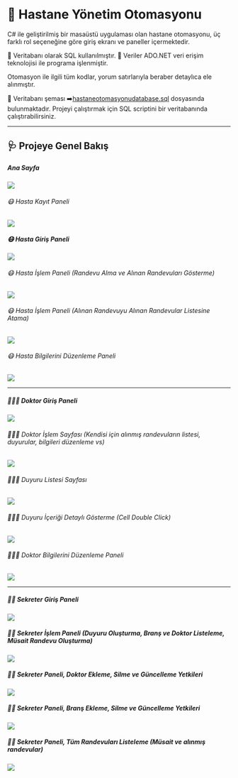# 🚀 Hastane Yönetim Otomasyonu 

C# ile geliştirilmiş bir masaüstü uygulaması olan hastane otomasyonu, üç farklı rol seçeneğine göre giriş ekranı ve paneller içermektedir.

🌟 Veritabanı olarak SQL kullanılmıştır.
🌟 Veriler ADO.NET veri erişim teknolojisi ile programa işlenmiştir.

Otomasyon ile ilgili tüm kodlar, yorum satırlarıyla beraber detaylıca ele alınmıştır.


🌟 Veritabanı şeması ➡️[hastaneotomasyonudatabase.sql](https://github.com/Buselog/Hospital-Automation-System/blob/main/hastaneotomasyonudatabase.sql) dosyasında bulunmaktadır. 
Projeyi çalıştırmak için SQL scriptini bir veritabanında çalıştırabilirsiniz.

-----

## 🩺 Projeye Genel Bakış

##### Ana Sayfa

<img src="https://github.com/user-attachments/assets/a54e2f66-721f-4be5-8ac2-233d5c2ce35e"  width:600>

###### 😷 Hasta Kayıt Paneli

<img src="https://github.com/user-attachments/assets/a7a69638-f170-46dd-b17f-f9f706ddfed9"  width:600>

##### 😷 Hasta Giriş Paneli

<img src="https://github.com/user-attachments/assets/cacf1296-5d4c-4630-b65b-194cb9fae74c"  width:600>


###### 😷 Hasta İşlem Paneli (Randevu Alma ve Alınan Randevuları Gösterme)

<img src="https://github.com/user-attachments/assets/c39d50e3-2f78-4374-b14b-919541e7b466"  width:600>

###### 😷 Hasta İşlem Paneli (Alınan Randevuyu Alınan Randevular Listesine Atama)
<img src="https://github.com/user-attachments/assets/42de376d-f2d1-4beb-bb5e-9f3db820fc88"  width:600>

###### 😷 Hasta Bilgilerini Düzenleme Paneli 
<img src="https://github.com/user-attachments/assets/4916f3c4-46f5-4954-bad6-3748e82c68ea"  width:600>

-----


##### 🧑🏻‍⚕️ Doktor Giriş Paneli 

<img src="https://github.com/user-attachments/assets/b85c0087-2a48-4c46-9894-4fbc5f7def02"  width:600>


###### 🧑🏻‍⚕️ Doktor İşlem Sayfası (Kendisi için alınmış randevuların listesi, duyurular, bilgileri düzenleme vs)

<img src="https://github.com/user-attachments/assets/f29a8c42-e2f1-41b0-8199-b5ccdbf9e1f4"  width:600>


###### 🧑🏻‍⚕️ Duyuru Listesi Sayfası

<img src="https://github.com/user-attachments/assets/3f4b9af9-84c0-47d1-962b-c17ad5afe64e"  width:600>


###### 🧑🏻‍⚕️ Duyuru İçeriği Detaylı Gösterme (Cell Double Click)

<img src="https://github.com/user-attachments/assets/03aa0dff-77d8-4d1b-a1e8-31705a0f64d2"  width:600>


###### 🧑🏻‍⚕️ Doktor Bilgilerini Düzenleme Paneli

<img src="https://github.com/user-attachments/assets/80b32465-959f-46e6-8f3c-c21681f0549a"  width:600>


-----


##### 👩‍💼 Sekreter Giriş Paneli

<img src="https://github.com/user-attachments/assets/64941510-218e-4acf-9845-194d7f234dcb"  width:600>


##### 👩‍💼 Sekreter İşlem Paneli (Duyuru Oluşturma, Branş ve Doktor Listeleme, Müsait Randevu Oluşturma)

<img src="https://github.com/user-attachments/assets/903a2e16-5e44-473d-b43d-eb5fc9165d84"  width:600>


##### 👩‍💼 Sekreter Paneli, Doktor Ekleme, Silme ve Güncelleme Yetkileri

<img src="https://github.com/user-attachments/assets/162faf4e-5767-44c5-b3cf-029909cb7761"  width:600>


##### 👩‍💼 Sekreter Paneli, Branş Ekleme, Silme ve Güncelleme Yetkileri

<img src="https://github.com/user-attachments/assets/74af98ac-e2e6-4cc0-966f-a42abb945821"  width:600>


##### 👩‍💼 Sekreter Paneli, Tüm Randevuları Listeleme (Müsait ve alınmış randevular)

<img src="https://github.com/user-attachments/assets/d53463e9-a5c6-41a3-b773-1f89e60270dc"  width:600>









